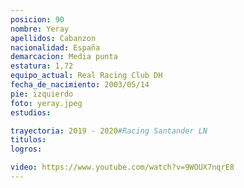 ```yaml
---
posicion: 90
nombre: Yeray
apellidos: Cabanzon
nacionalidad: España
demarcacion: Media punta
estatura: 1,72
equipo_actual: Real Racing Club DH
fecha_de_nacimiento: 2003/05/14
pie: izquierdo
foto: yeray.jpeg
estudios:

trayectoria: 2019 - 2020#Racing Santander LN
titulos:
logros: 

video: https://www.youtube.com/watch?v=9WOUX7nqrE8
---
```

